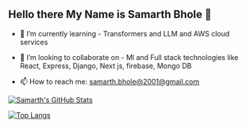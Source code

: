 ## Hello there My Name is Samarth Bhole 👋



<!--
**samarth126/samarth126** is a ✨ _special_ ✨ repository because its `README.md` (this file) appears on your GitHub profile.

Here are some ideas to get you started:
-->
- 🌱 I’m currently learning - Transformers and LLM and AWS cloud services
- 👯 I’m looking to collaborate on - Ml and Full stack technologies like React, Express, Django, Next js, firebase, Mongo DB

- 📫 How to reach me: [samarth.bhole@2001@gmail.com](mailto:samarth.bhole2001@gmail.com)
<!-- - ⚡ Fun fact: -->

[![Samarth's GitHub Stats](https://github-readme-stats.vercel.app/api?username=samarth126&count_private=true&show_icons=true&theme=tokyonight)](https://github.com/samarth126)

[![Top Langs](https://github-readme-stats.vercel.app/api/top-langs/?username=samarth126&layout=compact&show_icons=true&theme=tokyonight)](https://github.com/samarth126)
